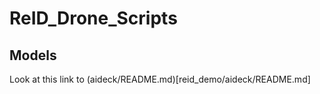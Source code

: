 # ReID_Drone_Scripts

## Models 
Look at this link to (aideck/README.md)[reid_demo/aideck/README.md]
